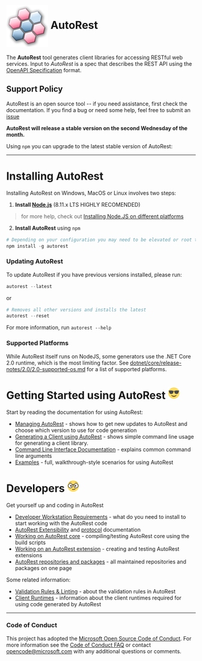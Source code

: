 # <img align="center" src="./docs/images/logo.png">  AutoRest


The **AutoRest** tool generates client libraries for accessing RESTful web services. Input to *AutoRest* is a spec that describes the REST API using the [OpenAPI Specification](https://github.com/OAI/OpenAPI-Specification) format.

<!-- 1) returns SVGs now which aren't rendered by GitHub 2) seems to be awfully unresponsive and unreliable lately
[![PR Stats](http://issuestats.com/github/Azure/autorest/badge/pr?style=flat-square)](http://issuestats.com/github/Azure/autorest)
[![Issue Stats](http://issuestats.com/github/Azure/autorest/badge/issue?style=flat-square)](http://issuestats.com/github/Azure/autorest)
-->

## Support Policy
AutoRest is an open source tool -- if you need assistance, first check the documentation. If you find a bug or need some help, feel free to submit an [issue](https://github.com/Azure/autorest/issues)


**AutoRest will release a stable version on the second Wednesday of the month.**

Using `npm` you can upgrade to the latest stable version of AutoRest:

---

# Installing AutoRest 

Installing AutoRest on Windows, MacOS or Linux involves two steps:

1. __Install [Node.js](https://nodejs.org/en/)__ (8.11.x LTS HIGHLY RECOMENDED)
> for more help, check out [Installing Node.JS on different platforms](./docs/developer/workstation.md#nodejs)

2. __Install AutoRest__ using `npm`

  ``` powershell
  # Depending on your configuration you may need to be elevated or root to run this. (on OSX/Linux use 'sudo' )
  npm install -g autorest
  ```

### Updating AutoRest
  To update AutoRest if you have previous versions installed, please run:
    
  ``` powershell
  autorest --latest
  ``` 
or 
  ```powershell
  # Removes all other versions and installs the latest
  autorest --reset
  ```
  For more information, run  `autorest --help`


### Supported Platforms

While AutoRest itself runs on NodeJS, some generators use the .NET Core 2.0 runtime, which is the most limiting factor.
See [dotnet/core/release-notes/2.0/2.0-supported-os.md](https://github.com/dotnet/core/blob/master/release-notes/2.0/2.0-supported-os.md) for a list of supported platforms.

# Getting Started using AutoRest ![image](./docs/images/normal.png)

Start by reading the documentation for using AutoRest:
- [Managing AutoRest](./docs/managing-autorest.md) - shows how to get new updates to AutoRest and choose which version to use for code generation
- [Generating a Client using AutoRest](./docs/examples/generating-a-client.md) - shows simple command line usage for generating a client library.
- [Command Line Interface Documentation](./docs/user/command-line-interface.md) - explains common command line arguments
- [Examples](./Samples) - full, walkthrough-style scenarios for using AutoRest

# Developers ![image](./docs/images/glasses.png)

Get yourself up and coding in AutoRest

- [Developer Workstation Requirements](./.attic/developer/workstation.md) - what do you need to install to start working with the AutoRest code
- [AutoRest Extensibility](./.attic/developer/architecture/AutoRest-extension.md) and [protocol](./.attic/developer/architecture/AutoRest-extension-protocol.md) documentation
- [Working on AutoRest core](./.attic/developer/autorest-core.md) - compiling/testing AutoRest core using the build scripts
- [Working on an AutoRest extension](./.attic/developer/autorest-extension.md) - creating and testing AutoRest extensions
- [AutoRest repositories and packages](./docs/trampoline.md) - all maintained repositories and packages on one page

Some related information:
- [Validation Rules & Linting](https://github.com/Azure/azure-openapi-validator/blob/master/docs/readme.md) - about the validation rules in AutoRest
- [Client Runtimes](./docs/developer/architecture/Autorest-and-Clientruntimes.md) - information about the client runtimes required for using code generated by AutoRest
<!-- - [Developer Guide](./docs/developer/guide/) - Notes on developing with AutoRest -->

---

### Code of Conduct 
This project has adopted the [Microsoft Open Source Code of Conduct](https://opensource.microsoft.com/codeofconduct/). For more information see the [Code of Conduct FAQ](https://opensource.microsoft.com/codeofconduct/faq/) or contact [opencode@microsoft.com](mailto:opencode@microsoft.com) with any additional questions or comments.

